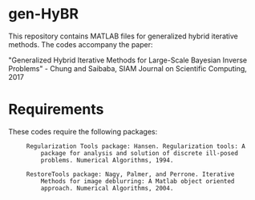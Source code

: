 # gen-HyBR
This repository contains MATLAB files for generalized hybrid iterative methods.  The codes accompany the paper: 

"Generalized Hybrid Iterative Methods for Large-Scale Bayesian Inverse Problems" - Chung and Saibaba, SIAM Journal on Scientific Computing, 2017

# Requirements
These codes require the following packages:
         
         Regularization Tools package: Hansen. Regularization tools: A
             package for analysis and solution of discrete ill-posed 
             problems. Numerical Algorithms, 1994.
             
         RestoreTools package: Nagy, Palmer, and Perrone. Iterative 
             Methods for image deblurring: A Matlab object oriented 
             approach. Numerical Algorithms, 2004.
